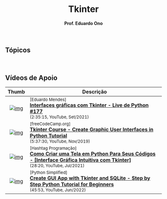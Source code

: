 
<h1 align="center">
Tkinter
</h1>

<h4 align="center">Prof. Eduardo Ono</h4>

<br>

## Tópicos

<br>

## Vídeos de Apoio

| Thumb | Descrição |
| :-: | --- |
| [![img](https://img.youtube.com/vi/vNEwbfsZ-Js/default.jpg)](https://www.youtube.com/watch?v=vNEwbfsZ-Js) | <sup>[Eduardo Mendes]</sup><br>[__Interfaces gráficas com Tkinter - Live de Python #177__](https://www.youtube.com/watch?v=vNEwbfsZ-Js)<br><sub>(2:35:15, YouTube, Set/2021)</sub>
| [![img](https://img.youtube.com/vi/YXPyB4XeYLA/default.jpg)](https://www.youtube.com/watch?v=YXPyB4XeYLA) | <sup>[freeCodeCamp.org]</sup><br>[__Tkinter Course - Create Graphic User Interfaces in Python Tutorial__](https://www.youtube.com/watch?v=YXPyB4XeYLA)<br><sub>(5:37:30, YouTube, Nov/2019)</sub>
| [![img](https://img.youtube.com/vi/AiBC01p58oI/default.jpg)](https://www.youtube.com/watch?v=AiBC01p58oI) | <sup>[Hashtag Programação]</sup><br>[__Como Criar uma Tela em Python Para Seus Códigos - \[Interface Gráfica Intuitiva com Tkinter\]__](https://www.youtube.com/watch?v=AiBC01p58oI)<br><sub>(28:20, YouTube, Jul/2021)</sub>
| [![img](https://img.youtube.com/vi/5qOnzF7RsNA/default.jpg)](https://www.youtube.com/watch?v=5qOnzF7RsNA) | <sup>[Python Simplified]</sup><br>[__Create GUI App with Tkinter and SQLite - Step by Step Python Tutorial for Beginners__](https://www.youtube.com/watch?v=5qOnzF7RsNA)<br><sub>(45:53, YouTube, Jun/2022)</sub>

<br>
